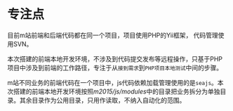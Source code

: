 # 专注点

目前m站前端和后端代码都在同一个项目，项目使用PHP的Yii框架， 代码管理使用SVN。

本次搭建的前端本地开发环境，不涉及到代码提交发布等远程操作，只基于PHP项目中涉及到前端的工作路径，专注于从`接到需求`到`PHP项目本地测试`中间的步骤。

m站不同业务的前端代码在一个项目中，js代码依赖加载管理使用的是`seajs`。本次搭建的前端本地开发环境按照*m2015/js/modules*中的目录把业务拆分为单独目录。其余目录作为公用目录，只用作读取，不纳入自动化的范围。
